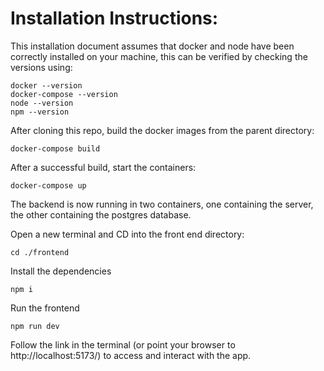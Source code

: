 # Installation Instructions:

This installation document assumes that docker and node have been correctly installed on your machine, this can be verified by checking the versions using:

```
docker --version
docker-compose --version
node --version
npm --version
```

After cloning this repo, build the docker images from the parent directory:

```
docker-compose build
```

After a successful build, start the containers:

```
docker-compose up
```

The backend is now running in two containers, one containing the server, the other containing the postgres database.

Open a new terminal and CD into the front end directory:

```
cd ./frontend
```

Install the dependencies

```
npm i
```

Run the frontend

```
npm run dev
```

Follow the link in the terminal (or point your browser to http://localhost:5173/) to access and interact with the app.
